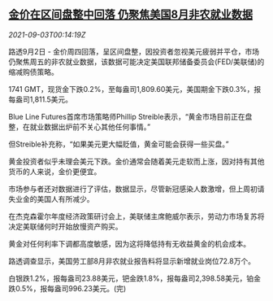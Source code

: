 <!--1630629062000-->
[金价在区间盘整中回落 仍聚焦美国8月非农就业数据](https://cn.reuters.com/article/global-precious-0902-thur-idCNKBS2FZ00B)
------

<div><i>2021-09-03T00:14:19Z</i></div><p>路透9月2日 - 金价周四回落，呈区间盘整，因投资者忽视美元疲弱并平仓，市场仍聚焦周五的非农就业数据，该数据可能决定美国联邦储备委员会(FED/美联储)的缩减购债策略。</p><p>1741 GMT，现货金下跌0.2%，至每盎司1,809.60美元，美国期金下跌0.3%，报每盎司1,811.5美元。</p><p>Blue Line Futures首席市场策略师Phillip Streible表示，“黄金市场目前正在盘整，在就业数据出炉前不关心其他任何事情。”</p><p>但Streible补充称，“如果美元更大幅贬值，黄金可能会获得一些买盘。”</p><p>黄金投资者似乎未理会美元下跌。金价通常会随着美元走软而上涨，因对持有其他货币的人来说，金价更便宜。</p><p>市场参与者还对数据进行了评估，数据显示，尽管新冠感染人数激增，但上周初请失业金的美国人有所减少。</p><p>在杰克森霍尔年度经济政策研讨会上，美联储主席鲍威尔表示，劳动力市场复苏将决定美联储何时开始放慢资产购买。</p><p>黄金对任何利率下调都高度敏感，因为这将降低持有无收益黄金的机会成本。</p><p>路透调查显示，美国劳工部8月非农就业报告料将显示新增就业岗位72.8万个。</p><p>白银跌1.2%，报每盎司23.88美元，钯金跌1.8%，报每盎司2,398.58美元，铂金跌0.5%，报每盎司996.23美元。(完)</p>
